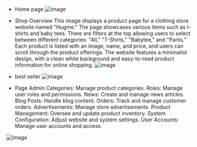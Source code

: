 * Home page
![image](https://github.com/user-attachments/assets/366196e9-c3fe-4939-97a0-8c05fdbaaac7)

* Shop Overview
  This image displays a product page for a clothing store website named "Hugme." The page showcases various items such as t-shirts and baby tees. There are filters at the top allowing users to select between different categories: "All," "T-Shirts," "Babytee," and "Pants." Each product is listed with an image, name, and price, and users can scroll through the product offerings. The website features a minimalist design, with a clean white background and easy-to-read product information for online shopping.
![image](https://github.com/user-attachments/assets/84370754-0c7e-4a1f-ac83-52195d99d98e)

* best seller
![image](https://github.com/user-attachments/assets/aef61e33-575d-4a53-9fba-3f84323ca52a)

* Page Admin
  Categories: Manage product categories.
  Roles: Manage user roles and permissions.
  News: Create and manage news articles.
  Blog Posts: Handle blog content.
  Orders: Track and manage customer orders.
  Advertisements: Manage store advertisements.
  Product Management: Oversee and update product inventory.
  System Configuration: Adjust website and system settings.
  User Accounts: Manage user accounts and access.

![image](https://github.com/user-attachments/assets/32159be5-b655-420b-bc42-cf3fb0d99cb9)



